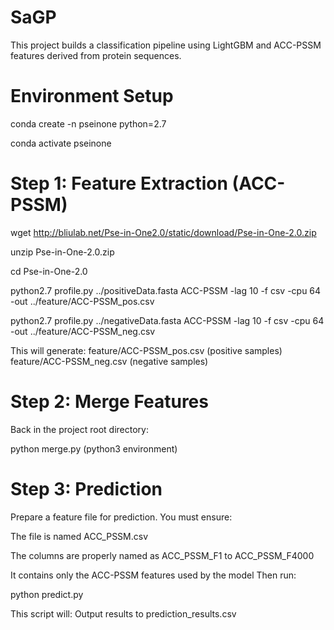 # SaGP
This project builds a classification pipeline using LightGBM and ACC-PSSM features derived from protein sequences.

# Environment Setup
conda create -n pseinone python=2.7

conda activate pseinone

# Step 1: Feature Extraction (ACC-PSSM)
wget http://bliulab.net/Pse-in-One2.0/static/download/Pse-in-One-2.0.zip

unzip Pse-in-One-2.0.zip

cd Pse-in-One-2.0

python2.7 profile.py ../positiveData.fasta ACC-PSSM -lag 10 -f csv -cpu 64 -out ../feature/ACC-PSSM_pos.csv

python2.7 profile.py ../negativeData.fasta ACC-PSSM -lag 10 -f csv -cpu 64 -out ../feature/ACC-PSSM_neg.csv

This will generate:
feature/ACC-PSSM_pos.csv (positive samples)
feature/ACC-PSSM_neg.csv (negative samples)

# Step 2: Merge Features
Back in the project root directory:

python merge.py (python3 environment)

# Step 3: Prediction
Prepare a feature file for prediction. You must ensure:

The file is named ACC_PSSM.csv

The columns are properly named as ACC_PSSM_F1 to ACC_PSSM_F4000

It contains only the ACC-PSSM features used by the model
Then run:

python predict.py

This script will:
Output results to prediction_results.csv
 
